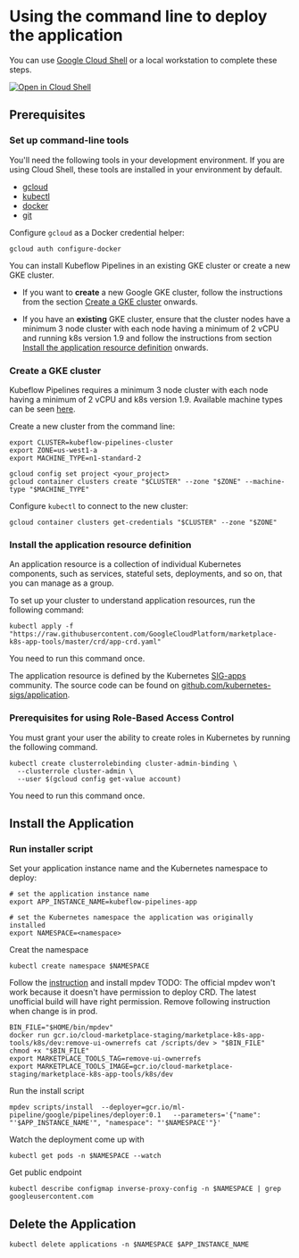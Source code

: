 # Using the command line to deploy the application

You can use [Google Cloud Shell](https://cloud.google.com/shell/) or a local
workstation to complete these steps.


[![Open in Cloud Shell](http://gstatic.com/cloudssh/images/open-btn.svg)](https://console.cloud.google.com/cloudshell/editor?cloudshell_git_repo=https://github.com/kubeflow/pipelines&cloudshell_open_in_editor=README.md&cloudshell_working_dir=manifests/gcp_marketplace)


## Prerequisites

### Set up command-line tools

You'll need the following tools in your development environment. If you are
using Cloud Shell, these tools are installed in your environment by default.

-   [gcloud](https://cloud.google.com/sdk/gcloud/)
-   [kubectl](https://kubernetes.io/docs/reference/kubectl/overview/)
-   [docker](https://docs.docker.com/install/)
-   [git](https://git-scm.com/book/en/v2/Getting-Started-Installing-Git)

Configure `gcloud` as a Docker credential helper:

```shell
gcloud auth configure-docker
```

You can install Kubeflow Pipelines in an existing GKE cluster or create a new GKE cluster.

* If you want to **create** a new Google GKE cluster, follow the instructions from the section [Create a GKE cluster](#create-gke-cluster) onwards.

* If you have an **existing** GKE cluster, ensure that the cluster nodes have a minimum 3 node cluster with each node having a minimum of 2 vCPU and running k8s version 1.9 and follow the instructions from section [Install the application resource definition](#install-application-resource-definition) onwards.

### <a name="create-gke-cluster"></a>Create a GKE cluster

Kubeflow Pipelines requires a minimum 3 node cluster with each node having a minimum of 2 vCPU and k8s version 1.9. Available machine types can be seen [here](https://cloud.google.com/compute/docs/machine-types).

Create a new cluster from the command line:

```shell
export CLUSTER=kubeflow-pipelines-cluster
export ZONE=us-west1-a
export MACHINE_TYPE=n1-standard-2

gcloud config set project <your_project>
gcloud container clusters create "$CLUSTER" --zone "$ZONE" --machine-type "$MACHINE_TYPE"
```

Configure `kubectl` to connect to the new cluster:

```shell
gcloud container clusters get-credentials "$CLUSTER" --zone "$ZONE"
```

### <a name="install-application-resource-definition"></a>Install the application resource definition

An application resource is a collection of individual Kubernetes components,
such as services, stateful sets, deployments, and so on, that you can manage as a group.

To set up your cluster to understand application resources, run the following command:

```shell
kubectl apply -f "https://raw.githubusercontent.com/GoogleCloudPlatform/marketplace-k8s-app-tools/master/crd/app-crd.yaml"
```

You need to run this command once.

The application resource is defined by the Kubernetes
[SIG-apps](https://github.com/kubernetes/community/tree/master/sig-apps)
community. The source code can be found on
[github.com/kubernetes-sigs/application](https://github.com/kubernetes-sigs/application).

### Prerequisites for using Role-Based Access Control
You must grant your user the ability to create roles in Kubernetes by running the following command.

```shell
kubectl create clusterrolebinding cluster-admin-binding \
  --clusterrole cluster-admin \
  --user $(gcloud config get-value account)
```

You need to run this command once.


## Install the Application

### Run installer script
Set your application instance name and the Kubernetes namespace to deploy:

```shell
# set the application instance name
export APP_INSTANCE_NAME=kubeflow-pipelines-app

# set the Kubernetes namespace the application was originally installed
export NAMESPACE=<namespace>
```

Creat the namespace
```shell
kubectl create namespace $NAMESPACE
```

Follow the [instruction](https://github.com/GoogleCloudPlatform/marketplace-k8s-app-tools/blob/master/docs/tool-prerequisites.md#tool-prerequisites) and install mpdev
TODO: The official mpdev won't work because it doesn't have permission to deploy CRD. The latest unofficial build will have right permission. Remove following instruction when change is in prod.
```
BIN_FILE="$HOME/bin/mpdev"
docker run gcr.io/cloud-marketplace-staging/marketplace-k8s-app-tools/k8s/dev:remove-ui-ownerrefs cat /scripts/dev > "$BIN_FILE"
chmod +x "$BIN_FILE"
export MARKETPLACE_TOOLS_TAG=remove-ui-ownerrefs
export MARKETPLACE_TOOLS_IMAGE=gcr.io/cloud-marketplace-staging/marketplace-k8s-app-tools/k8s/dev
```

Run the install script

```shell
mpdev scripts/install  --deployer=gcr.io/ml-pipeline/google/pipelines/deployer:0.1   --parameters='{"name": "'$APP_INSTANCE_NAME'", "namespace": "'$NAMESPACE'"}'

```

Watch the deployment come up with

```shell
kubectl get pods -n $NAMESPACE --watch
```

Get public endpoint
```shell
kubectl describe configmap inverse-proxy-config -n $NAMESPACE | grep googleusercontent.com

```

## Delete the Application

```shell
kubectl delete applications -n $NAMESPACE $APP_INSTANCE_NAME
```
